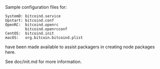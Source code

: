 Sample configuration files for:

```
SystemD: bitcoind.service
Upstart: bitcoind.conf
OpenRC:  bitcoind.openrc
         bitcoind.openrcconf
CentOS:  bitcoind.init
macOS:   org.bitcoin.bitcoind.plist
```

have been made available to assist packagers in creating node packages here.

See doc/init.md for more information.
